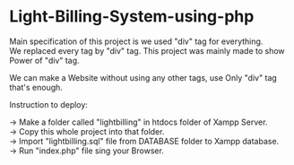 # Light-Billing-System-using-php

Main specification of this project is we used "div" tag for everything.<br>
We replaced every tag by "div" tag. This project was mainly made to show Power of "div" tag.

We can make a Website without using any other tags, use Only "div" tag that's enough.

Instruction to deploy:

  -> Make a folder called "lightbilling" in htdocs folder of Xampp Server.<br>
  -> Copy this whole project into that folder.<br>
  -> Import "lightbilling.sql" file from DATABASE folder to Xampp database.<br>
  -> Run "index.php" file sing your Browser.<br>
